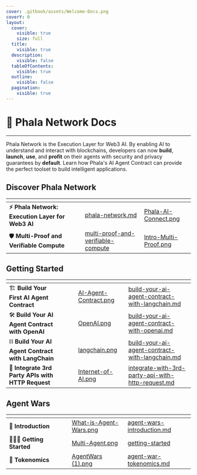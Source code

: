 ```yaml
---
cover: .gitbook/assets/Welcome-Docs.png
coverY: 0
layout:
  cover:
    visible: true
    size: full
  title:
    visible: true
  description:
    visible: false
  tableOfContents:
    visible: true
  outline:
    visible: false
  pagination:
    visible: true
---
```


# 👾 Phala Network Docs

***

Phala Network is the Execution Layer for Web3 AI. By enabling AI to understand and interact with blockchains, developers can now **build**, **launch**, **use**, and **profit** on their agents with security and privacy guarantees by **default**. Learn how Phala's AI Agent Contract can provide the perfect toolset to build intelligent applications.

## Discover Phala Network

<table data-card-size="large" data-view="cards" data-full-width="false"><thead><tr><th></th><th></th><th></th><th data-hidden data-card-target data-type="content-ref"></th><th data-hidden data-card-cover data-type="files"></th></tr></thead><tbody><tr><td><strong>⚡️ Phala Network: Execution Layer for Web3 AI</strong></td><td></td><td></td><td><a href="overview/phala-network.md">phala-network.md</a></td><td><a href=".gitbook/assets/Phala-AI-Connect.png">Phala-AI-Connect.png</a></td></tr><tr><td>🛡️ <strong>Multi-Proof and Verifiable Compute</strong></td><td></td><td></td><td><a href="tech-specs/multi-proof-and-verifiable-compute/">multi-proof-and-verifiable-compute</a></td><td><a href=".gitbook/assets/Intro-Multi-Proof.png">Intro-Multi-Proof.png</a></td></tr></tbody></table>

## Getting Started

<table data-card-size="large" data-view="cards"><thead><tr><th></th><th></th><th></th><th data-hidden data-card-cover data-type="files"></th><th data-hidden data-card-target data-type="content-ref"></th></tr></thead><tbody><tr><td>🏗️ <strong>Build Your First AI Agent Contract</strong></td><td></td><td></td><td><a href=".gitbook/assets/AI-Agent-Contract.png">AI-Agent-Contract.png</a></td><td><a href="ai-agent-contract/getting-started/build-your-ai-agent-contract-with-langchain.md">build-your-ai-agent-contract-with-langchain.md</a></td></tr><tr><td>🛠️ <strong>Build Your AI Agent Contract with OpenAI</strong></td><td></td><td></td><td><a href=".gitbook/assets/OpenAI.png">OpenAI.png</a></td><td><a href="ai-agent-contract/getting-started/build-your-ai-agent-contract-with-openai.md">build-your-ai-agent-contract-with-openai.md</a></td></tr><tr><td>⛓️ <strong>Build Your AI Agent Contract with LangChain</strong></td><td></td><td></td><td><a href=".gitbook/assets/langchain.png">langchain.png</a></td><td><a href="ai-agent-contract/getting-started/build-your-ai-agent-contract-with-langchain.md">build-your-ai-agent-contract-with-langchain.md</a></td></tr><tr><td>🔌 <strong>Integrate 3rd Party APIs with HTTP Request</strong></td><td></td><td></td><td><a href=".gitbook/assets/Internet-of-AI.png">Internet-of-AI.png</a></td><td><a href="ai-agent-contract/getting-started/integrate-with-3rd-party-api-with-http-request.md">integrate-with-3rd-party-api-with-http-request.md</a></td></tr></tbody></table>

## Agent Wars

<table data-view="cards"><thead><tr><th></th><th></th><th></th><th data-hidden data-card-cover data-type="files"></th><th data-hidden data-card-target data-type="content-ref"></th></tr></thead><tbody><tr><td>🧐 <strong>Introduction</strong></td><td></td><td></td><td><a href=".gitbook/assets/What-is-Agent-Wars.png">What-is-Agent-Wars.png</a></td><td><a href="agent-wars/agent-wars-introduction.md">agent-wars-introduction.md</a></td></tr><tr><td><strong>🏃‍♀️‍➡️ Getting Started</strong></td><td></td><td></td><td><a href=".gitbook/assets/Multi-Agent.png">Multi-Agent.png</a></td><td><a href="agent-wars/getting-started/">getting-started</a></td></tr><tr><td>🧮 <strong>Tokenomics</strong></td><td></td><td></td><td><a href=".gitbook/assets/AgentWars (1).png">AgentWars (1).png</a></td><td><a href="agent-wars/agent-war-tokenomics.md">agent-war-tokenomics.md</a></td></tr></tbody></table>
